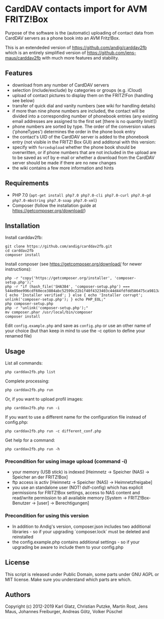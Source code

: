# CardDAV contacts import for AVM FRITZ!Box

Purpose of the software is the (automatic) uploading of contact data from CardDAV servers as a phone book into an AVM Fritz!Box.

This is an extendeded version of https://github.com/andig/carddav2fb which is an entirely simplified version of https://github.com/jens-maus/carddav2fb with much more features and stability.

## Features

  * download from any number of CardDAV servers
  * selection (include/exclude) by categories or groups (e.g. iCloud)
  * upload of contact pictures to display them on the FRITZ!Fon (handling see below)
  * transfer of quick dial and vanity numbers (see wiki for handling details)
  * if more than nine phone numbers are included, the contact will be divided into a corresponding number of phonebook entries (any existing email addresses are assigned to the first set [there is no quantity limit!])
  * phone numbers are sorted by type. The order of the conversion values ('phoneTypes') determines the order in the phone book entry
  * the contact's UID of the CardDAV server is added to the phonebook entry (not visible in the FRITZ! Box GUI)
  and additonal with this version:
  * specify with `forcedupload` whether the phone book should be overwritten, or if phone numbers that are not included in the upload are to be saved as vcf by e-mail or whether a download from the CardDAV server should be made if there are no new changes
  * the wiki contains a few more information and hints

## Requirements

  * PHP 7.0 (`apt-get install php7.0 php7.0-cli php7.0-curl php7.0-gd php7.0-mbstring php7.0-soap php7.0-xml`)
  * Composer (follow the installation guide at https://getcomposer.org/download/)

## Installation

Install carddav2fb:

    git clone https://github.com/andig/carddav2fb.git
    cd carddav2fb
    composer install

Install composer (see https://getcomposer.org/download/ for newer instructions):

    php -r "copy('https://getcomposer.org/installer', 'composer-setup.php');"
    php -r "if (hash_file('SHA384', 'composer-setup.php') === 544e09ee996cdf60ece3804abc52599c22b1f40f4323403c44d44fdfdd586475ca9813a858088ffbc1f233e9b180f061') { echo 'Installer verified'; } else { echo 'Installer corrupt'; unlink('composer-setup.php'); } echo PHP_EOL;"
    php composer-setup.php
    php -r "unlink('composer-setup.php');"
    mv composer.phar /usr/local/bin/composer
    composer install

Edit `config.example.php` and save as `config.php` or use an other name of your choice (but than keep in mind to use the -c option to define your renamed file)

## Usage

List all commands:

    php carddav2fb.php list

Complete processing:

    php carddav2fb.php run

Or, if you want to upload profil images:

    php carddav2fb.php run -i

If you want to use a different name for the configuration file instead of config.php:

    php carddav2fb.php run -c different_conf.php

Get help for a command:

    php carddav2fb.php run -h

### Precondition for using image upload (command -i)

  * your memory (USB stick) is indexed [Heimnetz -> Speicher (NAS) -> Speicher an der FRITZ!Box]
  * ftp access is activ [Heimnetz -> Speicher (NAS) -> Heimnetzfreigabe]
  * you use an standalone user (NOT! dslf-config) which has explicit permissions for FRITZ!Box settings, access to NAS content and read/write permission to all available memory [System -> FRITZ!Box-Benutzer -> [user] -> Berechtigungen]

### Precondition for using this version

  * In addition to Andig's version, composer.json includes two additional libraries - so if your upgrading ´composer.lock´ must be deleted and reinstalled
  * the config.example.php contains additional settings - so if your upgrading be aware to include them to your config.php

## License
This script is released under Public Domain, some parts under GNU AGPL or MIT license. Make sure you understand which parts are which.

## Authors
Copyright (c) 2012-2019 Karl Glatz, Christian Putzke, Martin Rost, Jens Maus, Johannes Freiburger, Andreas Götz, Volker Püschel